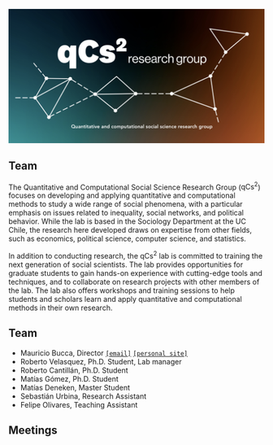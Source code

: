 
![logo](figures/logo.png)

## Team


The Quantitative and Computational Social Science Research Group ($\text{qCs}^2$) focuses on developing and applying quantitative and computational methods to study a wide range of social phenomena, with a particular emphasis on issues related to inequality, social networks, and political behavior. While the lab is based in the Sociology Department at the UC Chile, the research here developed draws on expertise from other fields, such as economics, political science, computer science, and statistics.

In addition to conducting research, the $\text{qCs}^2$ lab is committed to training the next generation of social scientists. The lab provides opportunities for graduate students to gain hands-on experience with cutting-edge tools and techniques, and to collaborate on research projects with other members of the lab. The lab also offers workshops and training sessions to help students and scholars learn and apply quantitative and computational methods in their own research.

## Team


 - Mauricio Bucca, Director [`[email]`](mailto:mebucca@gmail.com) [`[personal site]`](https://mebucca.github.io)
- Roberto Velasquez, Ph.D. Student, Lab manager
- Roberto Cantillán, Ph.D. Student
- Matías Gómez, Ph.D. Student
- Matías Deneken, Master Student
- Sebastián Urbina, Research Assistant
- Felipe Olivares, Teaching Assistant

## Meetings


